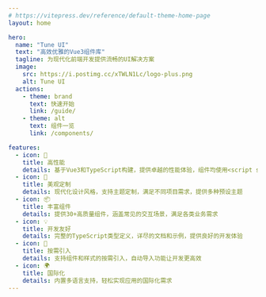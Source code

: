 ```yaml
---
# https://vitepress.dev/reference/default-theme-home-page
layout: home

hero:
  name: "Tune UI"
  text: "高效优雅的Vue3组件库"
  tagline: 为现代化前端开发提供流畅的UI解决方案
  image:
    src: https://i.postimg.cc/xTWLN1Lc/logo-plus.png
    alt: Tune UI
  actions:
    - theme: brand
      text: 快速开始
      link: /guide/
    - theme: alt
      text: 组件一览
      link: /components/

features:
  - icon: 🚀
    title: 高性能
    details: 基于Vue3和TypeScript构建，提供卓越的性能体验，组件均使用<script setup>语法开发
  - icon: 🎨
    title: 美观定制
    details: 现代化设计风格，支持主题定制，满足不同项目需求，提供多种预设主题
  - icon: 📦
    title: 丰富组件
    details: 提供30+高质量组件，涵盖常见的交互场景，满足各类业务需求
  - icon: 💡
    title: 开发友好
    details: 完整的TypeScript类型定义，详尽的文档和示例，提供良好的开发体验
  - icon: 🔌
    title: 按需引入
    details: 支持组件和样式的按需引入，自动导入功能让开发更高效
  - icon: 🌍
    title: 国际化
    details: 内置多语言支持，轻松实现应用的国际化需求
---
```

